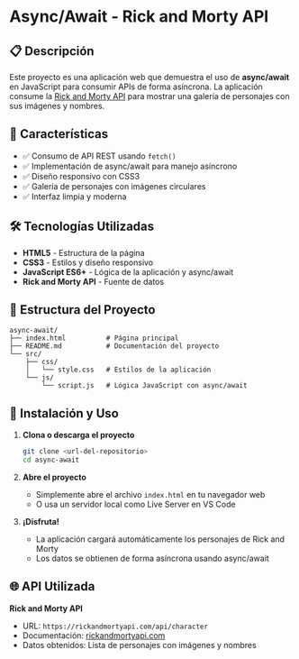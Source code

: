 # Async/Await - Rick and Morty API

## 📋 Descripción

Este proyecto es una aplicación web que demuestra el uso de **async/await** en JavaScript para consumir APIs de forma asíncrona. La aplicación consume la [Rick and Morty API](https://rickandmortyapi.com/) para mostrar una galería de personajes con sus imágenes y nombres.

## 🚀 Características

- ✅ Consumo de API REST usando `fetch()`
- ✅ Implementación de async/await para manejo asíncrono
- ✅ Diseño responsivo con CSS3
- ✅ Galería de personajes con imágenes circulares
- ✅ Interfaz limpia y moderna

## 🛠️ Tecnologías Utilizadas

- **HTML5** - Estructura de la página
- **CSS3** - Estilos y diseño responsivo
- **JavaScript ES6+** - Lógica de la aplicación y async/await
- **Rick and Morty API** - Fuente de datos

## 📁 Estructura del Proyecto

```
async-await/
├── index.html          # Página principal
├── README.md           # Documentación del proyecto
└── src/
    ├── css/
    │   └── style.css   # Estilos de la aplicación
    └── js/
        └── script.js   # Lógica JavaScript con async/await
```

## 🔧 Instalación y Uso

1. **Clona o descarga el proyecto**
   ```bash
   git clone <url-del-repositorio>
   cd async-await
   ```

2. **Abre el proyecto**
   - Simplemente abre el archivo `index.html` en tu navegador web
   - O usa un servidor local como Live Server en VS Code

3. **¡Disfruta!**
   - La aplicación cargará automáticamente los personajes de Rick and Morty
   - Los datos se obtienen de forma asíncrona usando async/await

## 🌐 API Utilizada

**Rick and Morty API**
- URL: `https://rickandmortyapi.com/api/character`
- Documentación: [rickandmortyapi.com](https://rickandmortyapi.com/documentation)
- Datos obtenidos: Lista de personajes con imágenes y nombres
